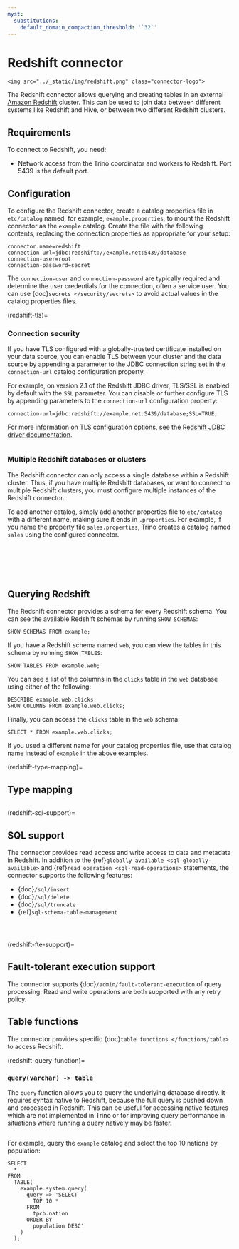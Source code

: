 ```yaml
---
myst:
  substitutions:
    default_domain_compaction_threshold: '`32`'
---
```


# Redshift connector

```{raw} html
<img src="../_static/img/redshift.png" class="connector-logo">
```

The Redshift connector allows querying and creating tables in an
external [Amazon Redshift](https://aws.amazon.com/redshift/) cluster. This can be used to join data between
different systems like Redshift and Hive, or between two different
Redshift clusters.

## Requirements

To connect to Redshift, you need:

- Network access from the Trino coordinator and workers to Redshift.
  Port 5439 is the default port.

## Configuration

To configure the Redshift connector, create a catalog properties file in
`etc/catalog` named, for example, `example.properties`, to mount the
Redshift connector as the `example` catalog. Create the file with the
following contents, replacing the connection properties as appropriate for your
setup:

```text
connector.name=redshift
connection-url=jdbc:redshift://example.net:5439/database
connection-user=root
connection-password=secret
```

The `connection-user` and `connection-password` are typically required and
determine the user credentials for the connection, often a service user. You can
use {doc}`secrets </security/secrets>` to avoid actual values in the catalog
properties files.

(redshift-tls)=

### Connection security

If you have TLS configured with a globally-trusted certificate installed on your
data source, you can enable TLS between your cluster and the data
source by appending a parameter to the JDBC connection string set in the
`connection-url` catalog configuration property.

For example, on version 2.1 of the Redshift JDBC driver, TLS/SSL is enabled by
default with the `SSL` parameter. You can disable or further configure TLS
by appending parameters to the `connection-url` configuration property:

```properties
connection-url=jdbc:redshift://example.net:5439/database;SSL=TRUE;
```

For more information on TLS configuration options, see the [Redshift JDBC driver
documentation](https://docs.aws.amazon.com/redshift/latest/mgmt/jdbc20-configuration-options.html#jdbc20-ssl-option).

```{include} jdbc-authentication.fragment
```

### Multiple Redshift databases or clusters

The Redshift connector can only access a single database within
a Redshift cluster. Thus, if you have multiple Redshift databases,
or want to connect to multiple Redshift clusters, you must configure
multiple instances of the Redshift connector.

To add another catalog, simply add another properties file to `etc/catalog`
with a different name, making sure it ends in `.properties`. For example,
if you name the property file `sales.properties`, Trino creates a
catalog named `sales` using the configured connector.

```{include} jdbc-common-configurations.fragment
```

```{include} query-comment-format.fragment
```

```{include} jdbc-domain-compaction-threshold.fragment
```

```{include} jdbc-procedures.fragment
```

```{include} jdbc-case-insensitive-matching.fragment
```

```{include} non-transactional-insert.fragment
```

## Querying Redshift

The Redshift connector provides a schema for every Redshift schema.
You can see the available Redshift schemas by running `SHOW SCHEMAS`:

```
SHOW SCHEMAS FROM example;
```

If you have a Redshift schema named `web`, you can view the tables
in this schema by running `SHOW TABLES`:

```
SHOW TABLES FROM example.web;
```

You can see a list of the columns in the `clicks` table in the `web` database
using either of the following:

```
DESCRIBE example.web.clicks;
SHOW COLUMNS FROM example.web.clicks;
```

Finally, you can access the `clicks` table in the `web` schema:

```
SELECT * FROM example.web.clicks;
```

If you used a different name for your catalog properties file, use that catalog
name instead of `example` in the above examples.

(redshift-type-mapping)=

## Type mapping

```{include} jdbc-type-mapping.fragment
```

(redshift-sql-support)=

## SQL support

The connector provides read access and write access to data and metadata in
Redshift. In addition to the {ref}`globally available
<sql-globally-available>` and {ref}`read operation <sql-read-operations>`
statements, the connector supports the following features:

- {doc}`/sql/insert`
- {doc}`/sql/delete`
- {doc}`/sql/truncate`
- {ref}`sql-schema-table-management`

```{include} sql-delete-limitation.fragment
```

```{include} alter-table-limitation.fragment
```

```{include} alter-schema-limitation.fragment
```

(redshift-fte-support)=

## Fault-tolerant execution support

The connector supports {doc}`/admin/fault-tolerant-execution` of query
processing. Read and write operations are both supported with any retry policy.

## Table functions

The connector provides specific {doc}`table functions </functions/table>` to
access Redshift.

(redshift-query-function)=

### `query(varchar) -> table`

The `query` function allows you to query the underlying database directly. It
requires syntax native to Redshift, because the full query is pushed down and
processed in Redshift. This can be useful for accessing native features which
are not implemented in Trino or for improving query performance in situations
where running a query natively may be faster.

```{include} query-passthrough-warning.fragment
```

For example, query the `example` catalog and select the top 10 nations by
population:

```
SELECT
  *
FROM
  TABLE(
    example.system.query(
      query => 'SELECT
        TOP 10 *
      FROM
        tpch.nation
      ORDER BY
        population DESC'
    )
  );
```

```{include} query-table-function-ordering.fragment
```
